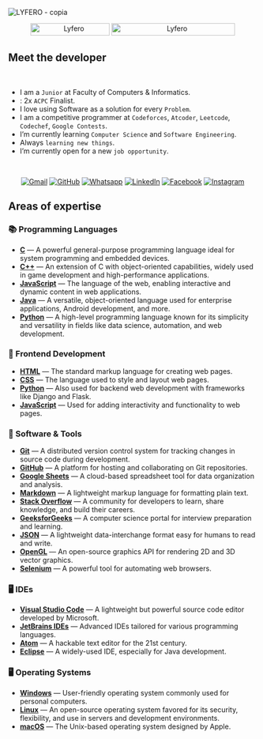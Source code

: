 ![LYFERO - copia](https://github.com/user-attachments/assets/e77c1498-6cba-413c-b147-1b43d649fc4e)
<br>
<p align="center"> 
	<img src="https://komarev.com/ghpvc/?username=Lyfero&label=Profile%20views&color=0047AB&style=plastic?" alt="Lyfero" height=25px, width=160px/> 
	<!---
		<a href = "https://commits.top/egypt.html" target="_blank">
			<img src="https://aktive.tk/egypt/Lyfero?color=red" alt="Most Active Users" target="_blank" height=25px, width=250px/> 
		</a>
	-->
	<a href = "https://committers.top/colombia.html" target="_blank">
		<img src="https://enfsgag3ayy6w9q.m.pipedream.net/&style=plastic" alt="Lyfero" target="_blank" height=25px, width=250px/> 
	</a>
</p>

	
## Meet the developer
<br>

-  I am a `Junior` at Faculty of Computers & Informatics.
- : 2x `ACPC` Finalist.
-  I love using Software as a solution for every `Problem`.
-  I am a competitive programmer at `Codeforces`, `Atcoder`, `Leetcode`, `Codechef`, `Google Contests`.
-  I’m currently learning `Computer Science` and `Software Engineering`.
-  Always `learning new things`.
-  I’m currently open for a new `job opportunity`.
<br>
<p align="center">
	<a href="mailto:ahmed.olivergalofre19@gmail.com"><img img src="https://img.shields.io/badge/gmail-%23EA4335.svg?style=plastic&logo=gmail&logoColor=white" alt="Gmail"/></a>
	<a href="https://github.com/lyfero"><img src="https://img.shields.io/badge/github-%23181717.svg?style=plastic&logo=github&logoColor=white" alt="GitHub"/></a>
	<a href="https://wa.me/573212698059"><img src="https://img.shields.io/badge/whatsapp-%2325D366.svg?style=plastic&logo=whatsapp&logoColor=white" alt="Whatsapp"/></a>
	<a href="https://www.linkedin.com/in/oliver-galofre-4b9263326/"><img src="https://img.shields.io/badge/linkedin-%230A66C2.svg?style=plastic&logo=linkedin&logoColor=white" alt="LinkedIn"/></a>
	<a href="https://www.facebook.com/oliverarturo.galofreagudelo"><img src="https://img.shields.io/badge/facebook-%231877F2.svg?style=plastic&logo=facebook&logoColor=white" alt="Facebook"/></a>
	<a href="https://www.instagram.com/oliver.galofre/"><img src="https://img.shields.io/badge/instagram-%23E4405F.svg?style=plastic&logo=instagram&logoColor=white" alt="Instagram"/></a>
</p> 

## Areas of expertise

### 📚 Programming Languages
- **[C](https://en.wikipedia.org/wiki/C_(programming_language))** — A powerful general-purpose programming language ideal for system programming and embedded devices.
- **[C++](https://en.wikipedia.org/wiki/C%2B%2B)** — An extension of C with object-oriented capabilities, widely used in game development and high-performance applications.
- **[JavaScript](https://developer.mozilla.org/en-US/docs/Web/JavaScript)** — The language of the web, enabling interactive and dynamic content in web applications.
- **[Java](https://www.java.com/)** — A versatile, object-oriented language used for enterprise applications, Android development, and more.
- **[Python](https://www.python.org/)** — A high-level programming language known for its simplicity and versatility in fields like data science, automation, and web development.

### 🎨 Frontend Development
- **[HTML](https://developer.mozilla.org/en-US/docs/Web/HTML)** — The standard markup language for creating web pages.
- **[CSS](https://developer.mozilla.org/en-US/docs/Web/CSS)** — The language used to style and layout web pages.
- **[Python](https://www.python.org/)** — Also used for backend web development with frameworks like Django and Flask.
- **[JavaScript](https://developer.mozilla.org/en-US/docs/Web/JavaScript)** — Used for adding interactivity and functionality to web pages.

### 🧰 Software & Tools
- **[Git](https://git-scm.com/)** — A distributed version control system for tracking changes in source code during development.
- **[GitHub](https://github.com/)** — A platform for hosting and collaborating on Git repositories.
- **[Google Sheets](https://www.google.com/sheets/about/)** — A cloud-based spreadsheet tool for data organization and analysis.
- **[Markdown](https://www.markdownguide.org/)** — A lightweight markup language for formatting plain text.
- **[Stack Overflow](https://stackoverflow.com/)** — A community for developers to learn, share knowledge, and build their careers.
- **[GeeksforGeeks](https://www.geeksforgeeks.org/)** — A computer science portal for interview preparation and learning.
- **[JSON](https://www.json.org/json-en.html)** — A lightweight data-interchange format easy for humans to read and write.
- **[OpenGL](https://www.opengl.org/)** — An open-source graphics API for rendering 2D and 3D vector graphics.
- **[Selenium](https://www.selenium.dev/)** — A powerful tool for automating web browsers.

### 🖥️ IDEs
- **[Visual Studio Code](https://code.visualstudio.com/)** — A lightweight but powerful source code editor developed by Microsoft.
- **[JetBrains IDEs](https://www.jetbrains.com/)** — Advanced IDEs tailored for various programming languages.
- **[Atom](https://atom.io/)** — A hackable text editor for the 21st century.
- **[Eclipse](https://www.eclipse.org/)** — A widely-used IDE, especially for Java development.

### 🖥️ Operating Systems
- **[Windows](https://www.microsoft.com/windows)** — User-friendly operating system commonly used for personal computers.
- **[Linux](https://www.linux.org/)** — An open-source operating system favored for its security, flexibility, and use in servers and development environments.
- **[macOS](https://www.apple.com/macos/)** — The Unix-based operating system designed by Apple.
<br>
</div>
</details>
